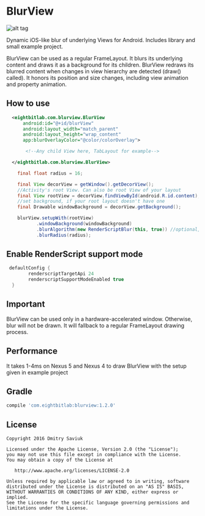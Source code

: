 # BlurView

![alt tag](https://github.com/Dimezis/BlurView/blob/master/BlurScreenshot.png)

Dynamic iOS-like blur of underlying Views for Android. 
Includes library and small example project.

BlurView can be used as a regular FrameLayout. It blurs its underlying content and draws it as a background for its children.
BlurView redraws its blurred content when changes in view hierarchy are detected (draw() called). 
It honors its position and size changes, including view animation and property animation.

## How to use
```XML
  <eightbitlab.com.blurview.BlurView
      android:id="@+id/blurView"
      android:layout_width="match_parent"
      android:layout_height="wrap_content"
      app:blurOverlayColor="@color/colorOverlay">

       <!--Any child View here, TabLayout for example-->

  </eightbitlab.com.blurview.BlurView>
```

```Java
    final float radius = 16;

    final View decorView = getWindow().getDecorView();
    //Activity's root View. Can also be root View of your layout
    final View rootView = decorView.findViewById(android.R.id.content);
    //set background, if your root layout doesn't have one
    final Drawable windowBackground = decorView.getBackground();

    blurView.setupWith(rootView)
           .windowBackground(windowBackground)
           .blurAlgorithm(new RenderScriptBlur(this, true)) //optional, enabled by default
           .blurRadius(radius);
```

## Enable RenderScript support mode

```Groovy
 defaultConfig {
        renderscriptTargetApi 24
        renderscriptSupportModeEnabled true
  }
```

## Important
BlurView can be used only in a hardware-accelerated window.
Otherwise, blur will not be drawn. It will fallback to a regular FrameLayout drawing process.

## Performance
It takes 1-4ms on Nexus 5 and Nexus 4 to draw BlurView with the setup given in example project

## Gradle
```Groovy
compile 'com.eightbitlab:blurview:1.2.0'
```

License
-------

    Copyright 2016 Dmitry Saviuk

    Licensed under the Apache License, Version 2.0 (the "License");
    you may not use this file except in compliance with the License.
    You may obtain a copy of the License at

       http://www.apache.org/licenses/LICENSE-2.0

    Unless required by applicable law or agreed to in writing, software
    distributed under the License is distributed on an "AS IS" BASIS,
    WITHOUT WARRANTIES OR CONDITIONS OF ANY KIND, either express or implied.
    See the License for the specific language governing permissions and
    limitations under the License.
